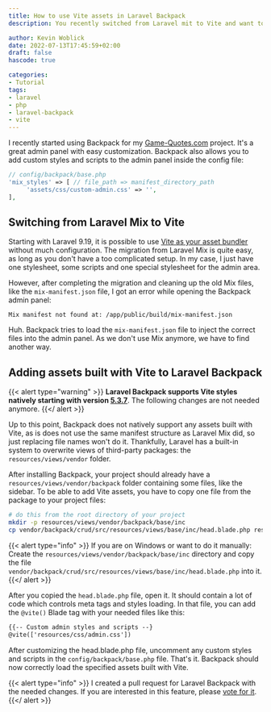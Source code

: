 ```yaml
---
title: How to use Vite assets in Laravel Backpack
description: You recently switched from Laravel mit to Vite and want to use these assets in Laravel Backpack? You'll find help here.

author: Kevin Woblick
date: 2022-07-13T17:45:59+02:00
draft: false
hascode: true

categories:
- Tutorial
tags:
- laravel
- php
- laravel-backpack
- vite
---
```


I recently started using Backpack for my [Game-Quotes.com](https://game-quotes.com/en) project. It's a great admin panel with easy customization. Backpack also allows you to add custom styles and scripts to the admin panel inside the config file:

```php
// config/backpack/base.php
'mix_styles' => [ // file_path => manifest_directory_path
     'assets/css/custom-admin.css' => '',
],
```

## Switching from Laravel Mix to Vite

Starting with Laravel 9.19, it is possible to use [Vite as your asset bundler](https://laravel.com/docs/9.x/vite) without much configuration. The migration from Laravel Mix is quite easy, as long as you don't have a too complicated setup. In my case, I just have one stylesheet, some scripts and one special stylesheet for the admin area.

However, after completing the migration and cleaning up the old Mix files, like the `mix-manifest.json` file, I got an error while opening the Backpack admin panel:

```
Mix manifest not found at: /app/public/build/mix-manifest.json
```

Huh. Backpack tries to load the `mix-manifest.json` file to inject the correct files into the admin panel. As we don't use Mix anymore, we have to find another way.

## Adding assets built with Vite to Laravel Backpack

{{< alert type="warning" >}}
**Laravel Backpack supports Vite styles natively starting with version [5.3.7](https://github.com/Laravel-Backpack/CRUD/releases/tag/5.3.7)**. The following changes are not needed anymore.
{{</ alert >}}

Up to this point, Backpack does not natively support any assets built with Vite, as is does not use the same manifest structure as Laravel Mix did, so just replacing file names won't do it. Thankfully, Laravel has a built-in system to overwrite views of third-party packages: the `resources/views/vendor` folder.

After installing Backpack, your project should already have a `resources/views/vendor/backpack` folder containing some files, like the sidebar. To be able to add Vite assets, you have to copy one file from the package to your project files:

```bash
# do this from the root directory of your project
mkdir -p resources/views/vendor/backpack/base/inc
cp vendor/backpack/crud/src/resources/views/base/inc/head.blade.php resources/views/vendor/backpack/base/inc/head.blade.php
```

{{< alert type="info" >}}
If you are on Windows or want to do it manually: Create the `resources/views/vendor/backpack/base/inc` directory and copy the file `vendor/backpack/crud/src/resources/views/base/inc/head.blade.php` into it.
{{</ alert >}}

After you copied the `head.blade.php` file, open it. It should contain a lot of code which controls meta tags and styles loading. In that file, you can add the `@vite()` Blade tag with your needed files like this:

```html
{{-- Custom admin styles and scripts --}
@vite(['resources/css/admin.css'])
```

After customizing the head.blade.php file, uncomment any custom styles and scripts in the `config/backpack/base.php` file.
That's it. Backpack should now correctly load the specified assets built with Vite.

{{< alert type="info" >}}
I created a pull request for Laravel Backpack with the needed changes. If you are interested in this feature, please [vote for it](https://github.com/Laravel-Backpack/CRUD/pull/4522).
{{</ alert >}}
